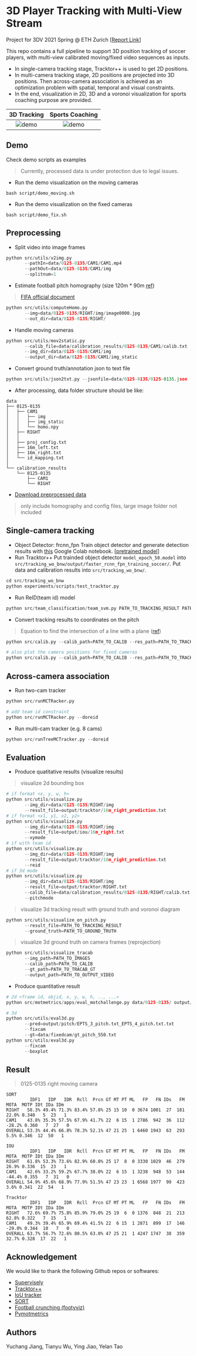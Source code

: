 # 3D Player Tracking with Multi-View Stream
Project for 3DV 2021 Spring @ ETH Zurich [[Report Link](./document/3dtracking_report_2021.pdf)]

This repo contains a full pipeline to support 3D position tracking of soccer players, with multi-view calibrated moving/fixed video sequences as inputs.
- In single-camera tracking stage, Tracktor++ is used to get 2D positions.
- In multi-camera tracking stage, 2D positions are projected into 3D positions. Then across-camera association is achieved as an optimization problem with spatial, temporal and visual constraints.
- In the end, visualization in 2D, 3D and a voronoi visualization for sports coaching purpose are provided.

|3D Tracking|Sports Coaching|
|:-------------------------:|:-------------------------:|
|![demo](https://github.com/Glanfaloth/3D-Tracking-MVS/blob/main/misc/cam1_right_team.gif)|![demo](https://github.com/Glanfaloth/3D-Tracking-MVS/blob/main/misc/cam1_right_team_gt_voronoi.gif)|

## Demo
Check demo scripts as examples
> Currently, processed data is under protection due to legal issues. 

- Run the demo visualization on the moving cameras
```shell
bash script/demo_moving.sh
```
- Run the demo visualization on the fixed cameras
```shell
bash script/demo_fix.sh
```

## Preprocessing 
- Split video into image frames
```python
python src/utils/v2img.py
       --pathIn=data/0125-0135/CAM1/CAM1.mp4
       --pathOut=data/0125-0135/CAM1/img
       --splitnum=1
```
- Estimate football pitch homography (size 120m * 90m [ref](https://www.quora.com/What-are-the-official-dimensions-of-a-soccer-field-in-the-FIFA-World-Cup))
> [FIFA official document](https://img.fifa.com/image/upload/datdz0pms85gbnqy4j3k.pdf)

```python
python src/utils/computeHomo.py
       --img=data/0125-0135/RIGHT/img/image0000.jpg
       --out_dir=data/0125-0135/RIGHT/
```

- Handle moving cameras
```python
python src/utils/mov2static.py
       --calib_file=data/calibration_results/0125-0135/CAM1/calib.txt
       --img_dir=data/0125-0135/CAM1/img
       --output_dir=data/0125-0135/CAM1/img_static
```
- Convert ground truth/annotation json to text file
```python
python src/utils/json2txt.py --jsonfile=data/0125-0135/0125-0135.json
```


- After processing, data folder structure should be like:
```
data
├── 0125-0135
│   ├── CAM1
│   │   ├── img
│   │   ├── img_static
│   │   └── homo.npy
│   ├── RIGHT
│   │   
│   ├── proj_config.txt
│   ├── 16m_left.txt
│   ├── 16m_right.txt
│   └── id_mapping.txt
│       
└── calibration_results
    └── 0125-0135
        ├── CAM1
        └── RIGHT
```

- [Download preprocessed data](https://polybox.ethz.ch/index.php/s/CvcT5pxOY90bpIF)
> only include homography and config files, large image folder not included

## Single-camera tracking
- Object Detector: frcnn_fpn
Train object detector and generate detection results with [this](https://colab.research.google.com/drive/18CI160namP1-sF82H6sgrDycvHZ1PbPm?usp=sharing) Google Colab notebook. [[pretrained model](https://polybox.ethz.ch/index.php/s/SrBn2DtKEJQaWFg?path=%2Ftrained_frcnn_fpn)]
- Run Tracktor++
Put trainded object detector ```model_epoch_50.model``` into  ```src/tracking_wo_bnw/output/faster_rcnn_fpn_training_soccer/```.
Put data and calibration results into ```src/tracking_wo_bnw/```.

```python
cd src/tracking_wo_bnw
python experiments/scripts/test_tracktor.py
```
- Run ReID(team id) model
```python
python src/team_classification/team_svm.py PATH_TO_TRACKING_RESULT PATH_TO_IMAGES
```
- Convert tracking results to coordinates on the pitch
> Equation to find the intersection of a line with a plane ([ref](https://math.stackexchange.com/questions/2041296/algorithm-for-line-in-plane-intersection-in-3d))

```python
python src/calib.py --calib_path=PATH_TO_CALIB --res_path=PATH_TO_TRACKING_RESULT --xymode --reid

# also plot the camera positions for fixed cameras
python src/calib.py --calib_path=PATH_TO_CALIB --res_path=PATH_TO_TRACKING_RESULT --viz
```
## Across-camera association

- Run two-cam tracker
```python
python src/runMCTRacker.py 

# add team id constraint
python src/runMCTRacker.py --doreid
```

- Run multi-cam tracker (e.g. 8 cams)
```python
python src/runTreeMCTracker.py --doreid
```

## Evaluation

- Produce quatitative results (visualize results)
> visualize 2d bounding box

```python
# if format <x, y, w, h>
python src/utils/visualize.py
       --img_dir=data/0125-0135/RIGHT/img
       --result_file=output/tracktor/16m_right_prediction.txt 
# if format <x1, y1, x2, y2>
python src/utils/visualize.py
       --img_dir=data/0125-0135/RIGHT/img
       --result_file=output/iou/16m_right.txt
       --xymode
# if with team id
python src/utils/visualize.py
       --img_dir=data/0125-0135/RIGHT/img
       --result_file=output/tracktor/16m_right_prediction.txt
       --reid
# if 3d mode
python src/utils/visualize.py
       --img_dir=data/0125-0135/RIGHT/img
       --result_file=output/tracktor/RIGHT.txt
       --calib_file=data/calibration_results/0125-0135/RIGHT/calib.txt
       --pitchmode
```
> visualize 3d tracking result with ground truth and voronoi diagram

```python
python src/utils/visualize_on_pitch.py
       --result_file=PATH_TO_TRACKING_RESULT
       --ground_truth=PATH_TO_GROUND_TRUTH
```
> visualize 3d ground truth on camera frames (reprojection)

```python
python src/utils/visualize_tracab
       --img_path=PATH_TO_IMAGES
       --calib_path=PATH_TO_CALIB
       --gt_path=PATH_TO_TRACAB_GT
       --output_path=PATH_TO_OUTPUT_VIDEO
```
- Produce quantitative result

```python
# 2d <frame id, objid, x, y, w, h, .., ...>
python src/motmetrics/apps/eval_motchallenge.py data/0125-0135/ output/tracktor_filtered

# 3d
python src/utils/eval3d.py
       --pred=output/pitch/EPTS_3_pitch.txt_EPTS_4_pitch.txt.txt
       --fixcam
       --gt=data/fixedcam/gt_pitch_550.txt
python src/utils/eval3d.py
       --fixcam
       --boxplot
```


## Result

> 0125-0135 right moving camera
```text
SORT
         IDF1   IDP   IDR  Rcll  Prcn GT MT PT ML   FP   FN IDs   FM   MOTA  MOTP IDt IDa IDm
RIGHT   58.3% 49.4% 71.3% 83.4% 57.8% 25 15 10  0 3674 1001  27  181  22.0% 0.340   5  23   1
CAM1    43.8% 35.3% 57.5% 67.9% 41.7% 22  6 15  1 2786  942  36  112 -28.2% 0.360   7  27   0
OVERALL 53.3% 44.4% 66.8% 78.3% 52.1% 47 21 25  1 6460 1943  63  293   5.5% 0.346  12  50   1

IOU
         IDF1   IDP   IDR  Rcll  Prcn GT MT PT ML   FP   FN IDs   FM   MOTA  MOTP IDt IDa IDm
RIGHT   61.8% 53.3% 73.6% 82.9% 60.0% 25 17  8  0 3330 1029  46  279  26.9% 0.336  15  23   1
CAM1    42.6% 33.2% 59.2% 67.7% 38.0% 22  6 15  1 3238  948  53  144 -44.4% 0.355   7  31   0
OVERALL 54.9% 45.6% 68.9% 77.9% 51.5% 47 23 23  1 6568 1977  99  423   3.6% 0.341  22  54   1

Tracktor
         IDF1   IDP   IDR  Rcll  Prcn GT MT PT ML   FP   FN IDs   FM   MOTA  MOTP IDt IDa IDm
RIGHT   72.6% 69.7% 75.8% 85.9% 79.0% 25 19  6  0 1376  848  21  213  62.8% 0.322   7  15   1
CAM1    49.3% 39.4% 65.9% 69.4% 41.5% 22  6 15  1 2871  899  17  146 -29.0% 0.344  10   7   0
OVERALL 63.7% 56.7% 72.6% 80.5% 63.0% 47 25 21  1 4247 1747  38  359  32.7% 0.328  17  22   1

```

## Acknowledgement
We would like to thank the following Github repos or softwares:
- [Supervisely](https://app.supervise.ly/init)
- [Tracktor++](https://github.com/phil-bergmann/tracking_wo_bnw)
- [IoU tracker](https://github.com/GBJim/iou_tracker)
- [SORT](https://github.com/abewley/sort)
- [Football crunching (footyviz)](https://medium.com/football-crunching)
- [Pymotmetrics](https://github.com/cheind/py-motmetrics)

## Authors
Yuchang Jiang, Tianyu Wu, Ying Jiao, Yelan Tao
